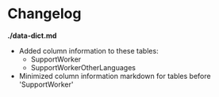 # Changelog

**./data-dict.md**
* Added column information to these tables:
	* SupportWorker
	* SupportWorkerOtherLanguages
* Minimized column information markdown for tables before 'SupportWorker'